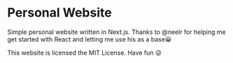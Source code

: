 # Personal Website

Simple personal website written in Next.js. Thanks to @neelr for helping me get started with React and letting me use his as a base😀

This website is licensed the MIT License. Have fun 😜
